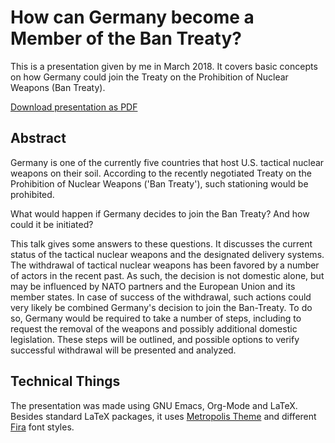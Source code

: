 
# How can Germany become a Member of the Ban Treaty?

This is a presentation given by me in March 2018. It covers basic concepts on how Germany could join the Treaty on the Prohibition of Nuclear Weapons (Ban Treaty).

[Download presentation as PDF](https://github.com/ohnemax/germany-ban-treaty/raw/master/ban_talk.pdf)

## Abstract 

Germany is one of the currently five countries that host U.S. tactical nuclear weapons on their soil. According to the recently negotiated Treaty on the Prohibition of Nuclear Weapons ('Ban Treaty'), such stationing would be prohibited.

What would happen if Germany decides to join the Ban Treaty? And how could it be initiated?

This talk gives some answers to these questions. It discusses the current status of the tactical nuclear weapons and the designated delivery systems. The withdrawal of tactical nuclear weapons has been favored by a number of actors in the recent past. As such, the decision is not domestic alone, but may be influenced by NATO partners and the European Union and its member states. In case of success of the withdrawal, such actions could very likely be combined Germany's decision to join the Ban-Treaty. To do so, Germany would be required to take a number of steps, including to request the removal of the weapons and possibly additional domestic legislation. These steps will be outlined, and possible options to verify successful withdrawal will be presented and analyzed.

## Technical Things

The presentation was made using GNU Emacs, Org-Mode and LaTeX. Besides standard LaTeX packages, it uses [Metropolis Theme](https://github.com/matze/mtheme) and different [Fira](https://github.com/mozilla/Fira) font styles.  